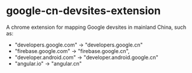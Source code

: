 # google-cn-devsites-extension
A chrome extension for mapping Google devsites in mainland China, such as:
- "developers.google.com" -> "developers.google.cn"
- "firebase.google.com"   -> "firebase.google.cn",
- "developer.android.com" -> "developer.android.google.cn"
- "angular.io"            -> "angular.cn"
